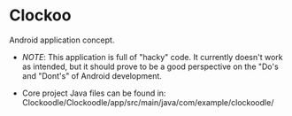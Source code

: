 # Clockoo
Android application concept.

- *NOTE*:
    This application is full of "hacky" code. It currently doesn't work as intended, but it should prove to be a good perspective on the "Do's and "Dont's" of Android development.
* Core project Java files can be found in: Clockoodle/Clockoodle/app/src/main/java/com/example/clockoodle/
